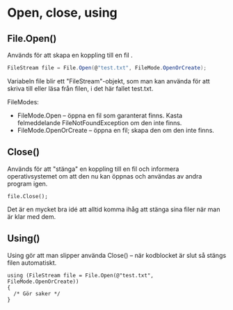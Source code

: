 # Open, close, using

## File.Open()

Används för att skapa en koppling till en fil .

```csharp
FileStream file = File.Open(@"test.txt", FileMode.OpenOrCreate); 
```

Variabeln file blir ett "FileStream"-objekt, som man kan använda för att skriva till eller läsa från filen, i det här fallet test.txt.

FileModes:

* FileMode.Open – öppna en fil som garanterat finns. Kasta felmeddelande FileNotFoundException om den inte finns.
* FileMode.OpenOrCreate – öppna en fil; skapa den om den inte finns.

## Close()

Används för att "stänga" en koppling till en fil och informera operativsystemet om att den nu kan öppnas och användas av andra program igen.

```
file.Close();
```

Det är en mycket bra idé att alltid komma ihåg att stänga sina filer när man är klar med dem.

## Using()

Using gör att man slipper använda Close() – när kodblocket är slut så stängs filen automatiskt.

```
using (FileStream file = File.Open(@"test.txt", FileMode.OpenOrCreate))
{
  /* Gör saker */
}
```
